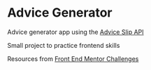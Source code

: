 # Advice Generator
Advice generator app using the [Advice Slip API](https://api.adviceslip.com/)

Small project to practice frontend skills

Resources from [Front End Mentor Challenges](https://www.frontendmentor.io/)
